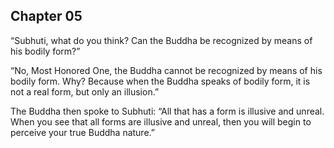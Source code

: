 ## Chapter 05
“Subhuti, what do you think? Can the Buddha be recognized by means of his bodily form?”

“No, Most Honored One, the Buddha cannot be recognized by means of his bodily form. Why? Because when the Buddha speaks of bodily form, it is not a real form, but only an illusion.”

The Buddha then spoke to Subhuti: “All that has a form is illusive and unreal. When you see that all forms are illusive and unreal, then you will begin to perceive your true Buddha nature.”